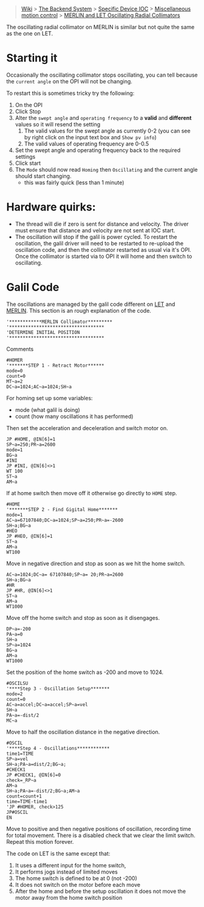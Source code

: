 > [Wiki](Home) > [The Backend System](The-Backend-System) > [Specific Device IOC](Specific-Device-IOC) > [Miscellaneous motion control](Miscellaneous-Motion-Control) > [MERLIN and LET Oscillating Radial Collimators](MERLIN-and-LET-Oscillating-radial-collimators)

The oscillating radial collimator on MERLIN is similar but not quite the same as the one on LET.

# Starting it

Occasionally the oscillating collimator stops oscillating, you can tell because the `current angle` on the OPI will not be changing.

To restart this is sometimes tricky try the following:

1. On the OPI
1. Click Stop
1. Alter the `swept angle` and `operating frequency` to a **valid** and **different** values so it will resend the setting
   1. The valid values for the swept angle as currently 0-2 (you can see by right click on the input text box and `Show pv info`)
   1. The valid values of operating frequency are 0-0.5
1. Set the swept angle and operating frequency back to the required settings
1. Click start
1. The `Mode` should now read `Homing` then `Oscillating` and the current angle should start changing. 
    - this was fairly quick (less than 1 minute)

# Hardware quirks:
- The thread will die if zero is sent for distance and velocity. The driver must ensure that distance and velocity are not sent at IOC start.
- The oscillation will stop if the galil is power cycled. To restart the oscillation, the galil driver will need to be restarted to re-upload the oscillation code, and then the collimator restarted as usual via it's OPI. Once the collimator is started via to OPI it will home and then switch to oscillating. 

# Galil Code

The oscillations are managed by the galil code different on [LET](https://github.com/ISISComputingGroup/EPICS-galil/blob/master/GalilSup/Db/galil_Oscillating_Collimator.gmc) and [MERLIN](https://github.com/ISISComputingGroup/EPICS-galil/blob/master/GalilSup/Db/galil_Oscillating_Collimator_Merlin.gmc). This section is an rough explanation of the code.

```
'************MERLIN Collimator*********
'***********************************
'DETERMINE INITIAL POSITION
'***********************************
```
Comments

```
#HOMER
'*******STEP 1 - Retract Motor******
mode=0
count=0
MT~a=2
DC~a=1024;AC~a=1024;SH~a
```

For homing set up some variables:

- mode (what galil is doing) 
- count (how many oscillations it has performed)

Then set the acceleration and deceleration and switch motor on.

```
JP #HOME, @IN[6]=1
SP~a=250;PR~a=2600
mode=1
BG~a
#INI
JP #INI, @IN[6]<>1
WT 100
ST~a
AM~a
```

If at home switch then move off it otherwise go directly to `HOME` step.

```
#HOME
'*******STEP 2 - Find Gigital Home*******
mode=1
AC~a=67107840;DC~a=1024;SP~a=250;PR~a=-2600
SH~a;BG~a
#HEO
JP #HEO, @IN[6]=1
ST~a
AM~a
WT100
```
Move in negative direction and stop as soon as we hit the home switch.

```
AC~a=1024;DC~a= 67107840;SP~a= 20;PR~a=2600
SH~a;BG~a
#HR
JP #HR, @IN[6]<>1
ST~a
AM~a
WT1000
```
Move off the home switch and stop as soon as it disengages.

```
DP~a=-200
PA~a=0
SH~a
SP~a=1024
BG~a
AM~a
WT1000
```
Set the position of the home switch as -200 and move to 1024.

```
#OSCILSU
'****Step 3 - Oscillation Setup*******
mode=2
count=0
AC~a=accel;DC~a=accel;SP~a=vel
SH~a
PA~a=-dist/2
MC~a
```
Move to half the oscillation distance in the negative direction.

```
#OSCIL
'****Step 4 - Oscillations************
time1=TIME
SP~a=vel
SH~a;PA~a=dist/2;BG~a;
#CHECK1
JP #CHECK1, @IN[6]=0
check=_RP~a
AM~a
SH~a;PA~a=-dist/2;BG~a;AM~a
count=count+1
time=TIME-time1
'JP #HOMER, check>125
JP#OSCIL
EN
```
Move to positive and then negative positions of oscillation, recording time for total movement. There is a disabled check that we clear the limit switch. Repeat this motion forever.

The code on LET is the same except that:

1. It uses a different input for the home switch, 
1. It performs jogs instead of limited moves
1. The home switch is defined to be at 0 (not -200)
1. It does not switch on the motor before each move
1. After the home and before the setup oscillation it does not move the motor away from the home switch position


